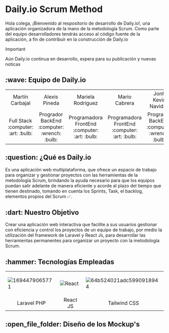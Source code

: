 # Daily.io Scrum Method
Hola colega, ¡Bienvenido al respositorio de desarrollo de Daily.io!, una aplicación organizadora de la mano de la metodología Scrum. Como parte del equipo desarrolladores tendrás acceso al código fuente de la aplicación, a fin de contribuir en la construcción de Daily.io

> [!IMPORTANT]
> Aún Daily.io continua en desarrollo, espera para su publicación y nuevas noticas

<h2>:wave: Equipo de Daily.io</h2>
<div style={padding: 10px}>
  <table style={margin: 0 auto}>
  <tr align="center">
    <td>Martín Carbajal</td>
    <td>Alexis Pineda</td>
    <td>Mariela Rodríguez</td>
    <td>Mario Cabrera</td>
    <td>Jonh Kevin Navidad</td>
    <td>Roger Daniel Deleon</td>
  </tr>
    <tr align="center">
    <td>Full Stack <br> :computer: :art: :bulb:</td>
    <td>Progrador BackEnd <br> :computer: :wrench: :bulb:</td>
    <td>Programadora FrontEnd <br>:computer: :art: :bulb:</td>
    <td>Programadora FrontEnd <br> :computer: :art: :bulb:</td>
    <td>Progrador BackEnd <br>:computer: :wrench: :bulb:</td>
    <td>Programadora FrontEnd <br> :computer: :art: :bulb:</td>
  </tr>
</table>
</div>

<h2>:question: ¿Qué es Daily.io</h2>

Es una aplicación web multiplataforma, que ofrece un espacio de trabajo para organizar y gestionar proyectos con las herramientas de la metodología Scrum, brindando la ayuda necesario para que los equipos puedan salir adelante de manera eficiente y acorde al plazo del tiempo que tienen destinado, tomando en cuenta los Sprints, Task, el backlog, elementos propios del Scrum :white_check_mark:.

<h2>:dart: Nuestro Objetivo</h2>

Crear una aplicación web interactiva que facilite a sus usuarios gestionar con eficiencia y control los proyectos de un equipo de trabajo, por medio la utilización del framework de Laravel y React Js, para desarrollar las herramientas permanentes para organizar un proyecto con la metodología Scrum.

<h2>:hammer: Tecnologías Empleadas</h2>



<table>
  
  <tr>
    
  <td> 

  ![1694479065771](https://github.com/EduarM70/Daily.io/assets/107637104/be3439ea-ec3e-46a8-87a6-fa438ffb2eb6)
  </td>

  <td>

  ![React](https://github.com/EduarM70/Daily.io/assets/107637104/ae34f17a-344a-4076-871a-1df03a893719)
  
  </td>

  <td>

![64b524021adc5990918944](https://github.com/EduarM70/Daily.io/assets/107637104/db9e7e1f-b132-4e54-aa64-2d9e645c36ef)    
  </td>
  </tr>
  <tr align="center">
    <td>Laravel PHP</td>
    <td>React JS</td>
    <td>Tailwind CSS</td>
  </tr>
</table>

<h2>:open_file_folder: Diseño de los Mockup's</h2>

